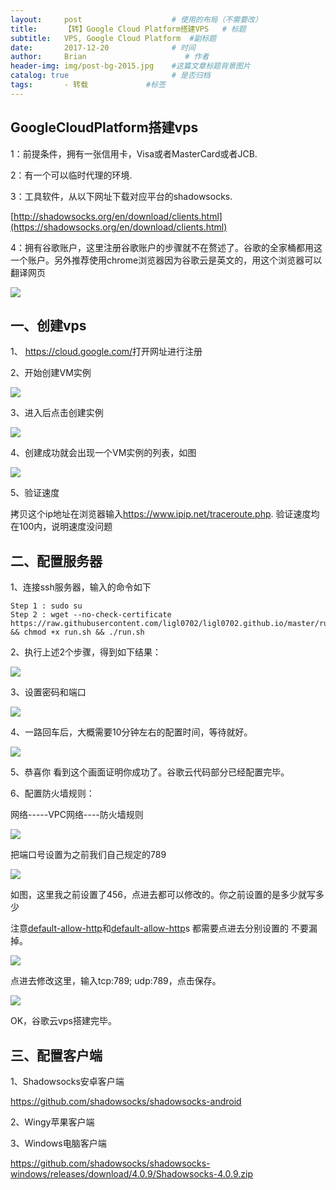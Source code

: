 ```yaml
---
layout:     post                    # 使用的布局（不需要改）
title:      【转】Google Cloud Platform搭建VPS   # 标题 
subtitle:   VPS, Google Cloud Platform  #副标题
date:       2017-12-20              # 时间
author:     Brian                      # 作者
header-img: img/post-bg-2015.jpg    #这篇文章标题背景图片
catalog: true                       # 是否归档
tags:       - 转载             #标签
---
```


## GoogleCloudPlatform搭建vps

1：前提条件，拥有一张信用卡，Visa或者MasterCard或者JCB.

2：有一个可以临时代理的环境.

3：工具软件，从以下网址下载对应平台的shadowsocks.

[http://shadowsocks.org/en/download/clients.html](https://shadowsocks.org/en/download/clients.html)

4：拥有谷歌账户，这里注册谷歌账户的步骤就不在赘述了。谷歌的全家桶都用这一个账户。另外推荐使用chrome浏览器因为谷歌云是英文的，用这个浏览器可以翻译网页

![](http://ww1.sinaimg.cn/large/006zLtEmgy1fq6mfqzpb7j30ib09saaa.jpg)

## 一、创建vps

1、 <https://cloud.google.com/>打开网址进行注册

2、开始创建VM实例

![](http://ww1.sinaimg.cn/large/006zLtEmgy1fq6mmixfdxj30bw05uaa8.jpg)

3、进入后点击创建实例

![](http://ww1.sinaimg.cn/large/006zLtEmgy1fq6mnwqhoxj30dq0p075p.jpg)

4、创建成功就会出现一个VM实例的列表，如图

![](http://ww1.sinaimg.cn/large/006zLtEmgy1fq6mq5wy2tj30fe06dmx6.jpg)

5、验证速度

拷贝这个ip地址在浏览器输入<https://www.ipip.net/traceroute.php>. 验证速度均在100内，说明速度没问题

## 二、配置服务器

1、连接ssh服务器，输入的命令如下

```
Step 1 : sudo su
Step 2 : wget --no-check-certificate https://raw.githubusercontent.com/ligl0702/ligl0702.github.io/master/run.sh && chmod +x run.sh && ./run.sh
```

2、执行上述2个步骤，得到如下结果：

![](http://ww1.sinaimg.cn/large/006zLtEmgy1fq6mucorzjj30e404kjrc.jpg)

3、设置密码和端口

![](http://ww1.sinaimg.cn/large/006zLtEmgy1fq6mv1hysyj30dj0da0sy.jpg)

4、一路回车后，大概需要10分钟左右的配置时间，等待就好。

![](http://ww1.sinaimg.cn/large/006zLtEmgy1fq6mw7ik8uj30c705kglm.jpg)

5、恭喜你 看到这个画面证明你成功了。谷歌云代码部分已经配置完毕。

6、配置防火墙规则：

网络-----VPC网络----防火墙规则

![](http://ww1.sinaimg.cn/large/006zLtEmgy1fq6mxwekuoj30bz03sjrc.jpg)

把端口号设置为之前我们自己规定的789

![](http://ww1.sinaimg.cn/large/006zLtEmgy1fq6myoqkr0j30fe02bq2u.jpg)

如图，这里我之前设置了456，点进去都可以修改的。你之前设置的是多少就写多少

注意[default-allow-http](https://l.facebook.com/l.php?u=https%3A%2F%2Fconsole.cloud.google.com%2Fnetworking%2Ffirewalls%2Fdetails%2Fdefault-allow-http%3Fproject%3Dspeech-172101&h=ATO__1z2ydkNVaflhGXcygV4Om3ViGhVpCDIy4AE9N-WNqQquGFXMffy7EPvO5HDn4IMAqrvuEcTw5IuKHAd8jRDqIbklODCoUSYA8cQy_YHOA)和[default-allow-http](https://console.cloud.google.com/networking/firewalls/details/default-allow-http?project=speech-172101)s 都需要点进去分别设置的 不要漏掉。

![](http://ww1.sinaimg.cn/large/006zLtEmgy1fq6mzu7qwuj30c705kglm.jpg)

点进去修改这里，输入tcp:789; udp:789，点击保存。

![](http://ww1.sinaimg.cn/large/006zLtEmgy1fq6n0jwrgbj305x03zmx2.jpg)

OK，谷歌云vps搭建完毕。

## 三、配置客户端

1、Shadowsocks安卓客户端

https://github.com/shadowsocks/shadowsocks-android

2、Wingy苹果客户端

3、Windows电脑客户端

https://github.com/shadowsocks/shadowsocks-windows/releases/download/4.0.9/Shadowsocks-4.0.9.zip















